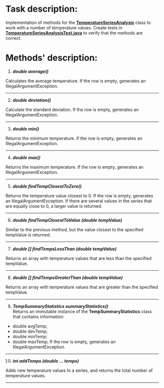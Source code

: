 Task description:
=================
Implementation of methods for the [**TemperatureSeriesAnalysis**](https://github.com/Chornobrova/apps20kmet-hw1/blob/master/src/main/java/ua/edu/ucu/tempseries/TempSummaryStatistics.java) class to work with a number of temperature values.
Create tests in [**TemperatureSeriesAnalysisTest.java**](https://github.com/Chornobrova/apps20kmet-hw1/blob/master/src/main/java/ua/edu/ucu/tempseries/TemperatureSeriesAnalysis.java) to verify that the methods are correct.


Methods' description:
=====================
1. ***double average()***

Calculates the average temperature. If the row is empty, generates an IllegalArgumentException.
***
2. ***double deviation()***

Calculate the standard deviation. If the row is empty, generates an IllegalArgumentException.
***
3. ***double min()***

Returns the minimum temperature. If the row is empty, generates an IllegalArgumentException.
***
4. ***double max()***

Returns the maximum temperature. If the row is empty, generates an IllegalArgumentException.
***
5. ***double findTempClosestToZero()***

Returns the temperature value closest to 0. If the row is empty, generates an IllegalArgumentException.
If there are several values in the series that are equally close to 0, a larger value is returned.
***
6. ***double findTempClosestToValue (double tempValue)***

Similar to the previous method, but the value closest to the specified tempValue is returned.
***
7. ***double [] findTempsLessThan (double tempValue)***

Returns an array with temperature values that are less than the specified tempValue.
***
8. ***double [] findTempsGreaterThan (double tempValue)***

Returns an array with temperature values that are greater than the specified tempValue.
***
9. ***TempSummaryStatistics summaryStatistics()***
\
Returns an immutable instance of the **TempSummaryStatistics** class that contains information:
- double avgTemp;
- double devTemp;
- double minTemp;
- double maxTemp;
If the row is empty, generates an IllegalArgumentException.
***
10. ***int addTemps (double ... temps)***

Adds new temperature values to a series, and returns the total number of temperature values.
***

